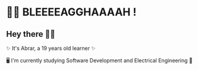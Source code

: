 


# 🧟‍♀️ BLEEEEAGGHAAAAH !
## Hey there ✌🏼
✨ It's Abrar, a 19 years old learner ✨

🖥 I'm currently studying Software Development and Electrical Engineering 🔌



